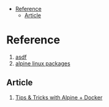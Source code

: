 - [Reference](#org827bac2)
  - [Article](#org49bf11a)



<a id="org827bac2"></a>

# Reference

1.  [asdf](https://github.com/asdf-vm/asdf)
2.  [alpine linux packages](https://pkgs.alpinelinux.org/contents)


<a id="org49bf11a"></a>

## Article

1.  [Tips & Tricks with Alpine + Docker](http://blog.zot24.com/tips-tricks-with-alpine-docker/)
